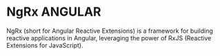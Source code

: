 # NgRx ANGULAR
NgRx (short for Angular Reactive Extensions) is a framework for building reactive applications in Angular, leveraging the power of RxJS (Reactive Extensions for JavaScript).
